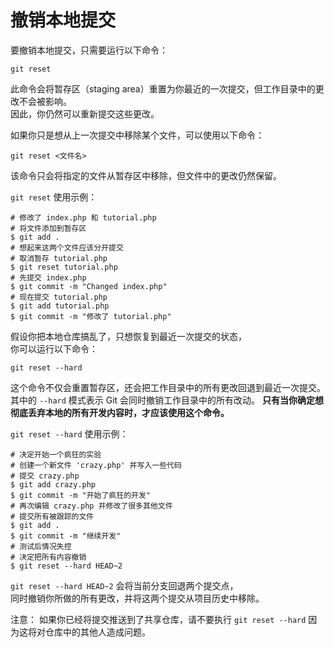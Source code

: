 # 撤销本地提交

要撤销本地提交，只需要运行以下命令：

```
git reset
```

此命令会将暂存区（staging area）重置为你最近的一次提交，但工作目录中的更改不会被影响。  
因此，你仍然可以重新提交这些更改。

如果你只是想从上一次提交中移除某个文件，可以使用以下命令：

```
git reset <文件名>
```

该命令只会将指定的文件从暂存区中移除，但文件中的更改仍然保留。

`git reset` 使用示例：

```
# 修改了 index.php 和 tutorial.php
# 将文件添加到暂存区
$ git add .
# 想起来这两个文件应该分开提交
# 取消暂存 tutorial.php
$ git reset tutorial.php
# 先提交 index.php
$ git commit -m "Changed index.php"
# 现在提交 tutorial.php
$ git add tutorial.php
$ git commit -m "修改了 tutorial.php"
```

假设你把本地仓库搞乱了，只想恢复到最近一次提交的状态，  
你可以运行以下命令：

```
git reset --hard
```

这个命令不仅会重置暂存区，还会把工作目录中的所有更改回退到最近一次提交。
其中的 `--hard` 模式表示 Git 会同时撤销工作目录中的所有改动。
**只有当你确定想彻底丢弃本地的所有开发内容时，才应该使用这个命令。**

`git reset --hard` 使用示例：

```
# 决定开始一个疯狂的实验
# 创建一个新文件 'crazy.php' 并写入一些代码
# 提交 crazy.php
$ git add crazy.php
$ git commit -m "开始了疯狂的开发"
# 再次编辑 crazy.php 并修改了很多其他文件
# 提交所有被跟踪的文件
$ git add .
$ git commit -m "继续开发"
# 测试后情况失控
# 决定把所有内容撤销
$ git reset --hard HEAD~2
```

`git reset --hard HEAD~2` 会将当前分支回退两个提交点，  
同时撤销你所做的所有更改，并将这两个提交从项目历史中移除。

注意： 如果你已经将提交推送到了共享仓库，请不要执行 `git reset --hard` 因为这将对仓库中的其他人造成问题。
